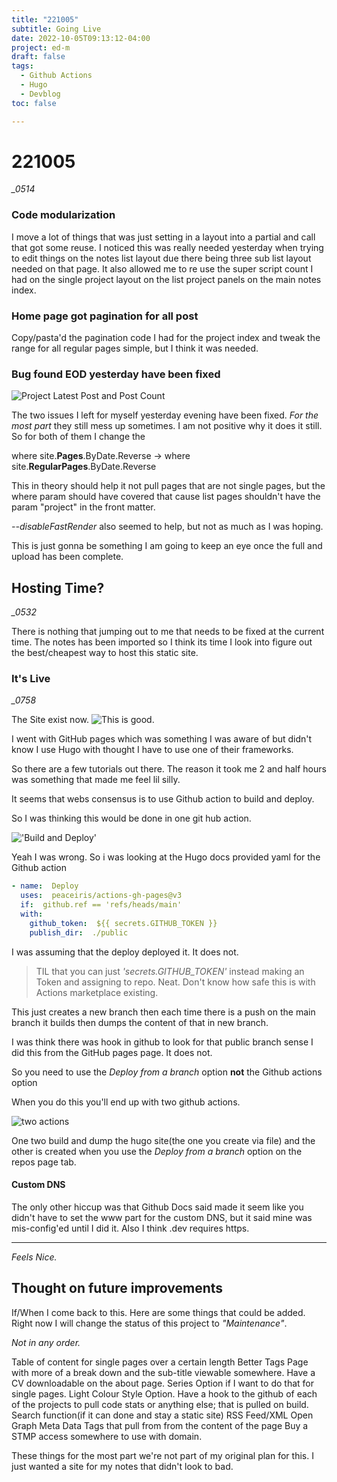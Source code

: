 ```yaml
---
title: "221005"
subtitle: Going Live
date: 2022-10-05T09:13:12-04:00
project: ed-m
draft: false
tags:
  - Github Actions
  - Hugo
  - Devblog  
toc: false

---
```


# 221005

*_0514*

### Code modularization 

I move a lot of things that was just setting in a layout into a partial and call that got some reuse. I noticed this was really needed yesterday when trying to edit things on the notes list layout due there being three sub list layout needed on that page. It also allowed me to re use the super script count I had on the single project layout on the list project panels on the main notes index. 

### Home page got pagination for all post

Copy/pasta'd the pagination code I had for the project index and tweak the range for all regular pages simple, but I think it was needed. 

### Bug found EOD yesterday have been fixed

![Project Latest Post and Post Count](https://i.imgur.com/KjNTHRb.png)

The two issues I left for myself yesterday evening have been fixed. *For the most part* they still mess up sometimes. I am not positive why it does it still. So for both of them I change the 

where site.**Pages**.ByDate.Reverse 
-> 
where site.**RegularPages**.ByDate.Reverse

This in theory should help it not pull pages that are not single pages, but the where param should have covered that cause list pages shouldn't have the param "project" in the front matter. 

*--disableFastRender* also seemed to help, but not as much as I was hoping. 

This is just gonna be something I am going to keep an eye once the full and upload has been complete. 


## Hosting Time?

*_0532*

There is nothing that jumping out to me that needs to be fixed at the current time. The notes has been imported so I think its time I look into figure out the best/cheapest way to host this static site. 

### It's Live
*_0758*

The Site exist now. 
![This is good.](https://i.imgur.com/LgKkM35.png)

I went with GitHub pages which was something I was aware of but didn't know I use Hugo with thought I have to use one of their frameworks. 

So there are a few tutorials out there. The reason it took me 2 and half hours was something that made me feel lil silly. 

It seems that webs consensus is to use Github action to build and deploy.  

So I was thinking this would be done in one git hub action.

!['Build and Deploy'](https://i.imgur.com/5nAzrkI.png)

Yeah I was wrong. So i was looking at the Hugo docs provided yaml for the Github action 

```yaml
- name:  Deploy
  uses:  peaceiris/actions-gh-pages@v3
  if:  github.ref == 'refs/heads/main'
  with:
    github_token:  ${{ secrets.GITHUB_TOKEN }}
    publish_dir:  ./public
```
I was assuming that the deploy deployed it. It does not. 

>TIL that you can just *'secrets.GITHUB_TOKEN'* instead making an Token and assigning to repo. Neat. Don't know how safe this is with Actions marketplace existing. 

This just creates a new branch then each time there is a push on the main branch it builds then dumps the content of that in new branch. 

I was think there was hook in github to look for that public branch sense I did this from the GitHub pages page. It does not. 

So you need to use the *Deploy from a branch* option **not** the Github actions option 

When you do this you'll end up with two github actions. 

![two actions](https://i.imgur.com/BI6rPo6.png)

One two build and dump the hugo site(the one you create via file) and the other is created when you use the *Deploy from a branch* option on the repos page tab. 
#### Custom DNS 
The only other hiccup was that Github Docs said made it seem like you didn't have to set the www part for the custom DNS, but it said mine was mis-config'ed until I did it.  Also I think .dev requires https. 

---
*Feels Nice.*


## Thought on future improvements

If/When I come back to this. Here are some things that could be added. Right now I will change the status of this project to *"Maintenance"*.

*Not in any order.*

Table of content for single pages over a certain length 
Better Tags Page with more of a break down and the sub-title viewable somewhere. 
Have a CV downloadable on the about page. 
Series Option if I want to do that for single pages. 
Light Colour Style Option. 
Have a hook to the github of each of the projects to pull code stats or anything else; that is pulled on build. 
Search function(if it can done and stay a static site)
RSS Feed/XML
Open Graph Meta Data Tags that pull from from the content of the page 
Buy a STMP access somewhere to use with domain. 

These things for the most part we're not part of my original plan for this. I just wanted a site for my notes that didn't look to bad. 
 

